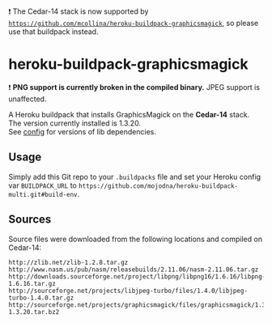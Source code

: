 :exclamation: The Cedar-14 stack is now supported by [`https://github.com/mcollina/heroku-buildpack-graphicsmagick`](https://github.com/mcollina/heroku-buildpack-graphicsmagick), so please use that buildpack instead.

heroku-buildpack-graphicsmagick
===============================
:exclamation: **PNG support is currently broken in the compiled binary.** JPEG support is unaffected.

A Heroku buildpack that installs GraphicsMagick on the **Cedar-14** stack.  
The version currently installed is 1.3.20.  
See [config](config) for versions of lib dependencies.

Usage
-----

Simply add this Git repo to your `.buildpacks` file and set your Heroku config var `BUILDPACK_URL` to `https://github.com/mojodna/heroku-buildpack-multi.git#build-env`.

Sources
-------

Source files were downloaded from the following locations and compiled on Cedar-14:
````
http://zlib.net/zlib-1.2.8.tar.gz
http://www.nasm.us/pub/nasm/releasebuilds/2.11.06/nasm-2.11.06.tar.gz
http://downloads.sourceforge.net/project/libpng/libpng16/1.6.16/libpng-1.6.16.tar.gz
http://sourceforge.net/projects/libjpeg-turbo/files/1.4.0/libjpeg-turbo-1.4.0.tar.gz
http://sourceforge.net/projects/graphicsmagick/files/graphicsmagick/1.3.20/GraphicsMagick-1.3.20.tar.bz2
````
